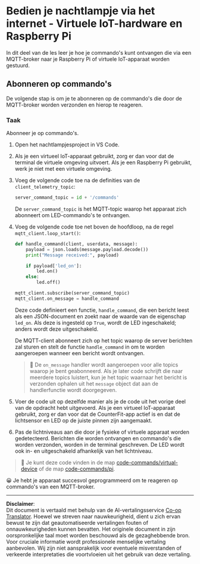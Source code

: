 <!--
CO_OP_TRANSLATOR_METADATA:
{
  "original_hash": "c527ce85d69b1a3875366ec61cbed8aa",
  "translation_date": "2025-08-27T21:40:29+00:00",
  "source_file": "1-getting-started/lessons/4-connect-internet/single-board-computer-commands.md",
  "language_code": "nl"
}
-->
# Bedien je nachtlampje via het internet - Virtuele IoT-hardware en Raspberry Pi

In dit deel van de les leer je hoe je commando's kunt ontvangen die via een MQTT-broker naar je Raspberry Pi of virtuele IoT-apparaat worden gestuurd.

## Abonneren op commando's

De volgende stap is om je te abonneren op de commando's die door de MQTT-broker worden verzonden en hierop te reageren.

### Taak

Abonneer je op commando's.

1. Open het nachtlampjesproject in VS Code.

1. Als je een virtueel IoT-apparaat gebruikt, zorg er dan voor dat de terminal de virtuele omgeving uitvoert. Als je een Raspberry Pi gebruikt, werk je niet met een virtuele omgeving.

1. Voeg de volgende code toe na de definities van de `client_telemetry_topic`:

    ```python
    server_command_topic = id + '/commands'
    ```

    De `server_command_topic` is het MQTT-topic waarop het apparaat zich abonneert om LED-commando's te ontvangen.

1. Voeg de volgende code toe net boven de hoofdloop, na de regel `mqtt_client.loop_start()`:

    ```python
    def handle_command(client, userdata, message):
        payload = json.loads(message.payload.decode())
        print("Message received:", payload)
    
        if payload['led_on']:
            led.on()
        else:
            led.off()
    
    mqtt_client.subscribe(server_command_topic)
    mqtt_client.on_message = handle_command
    ```

    Deze code definieert een functie, `handle_command`, die een bericht leest als een JSON-document en zoekt naar de waarde van de eigenschap `led_on`. Als deze is ingesteld op `True`, wordt de LED ingeschakeld; anders wordt deze uitgeschakeld.

    De MQTT-client abonneert zich op het topic waarop de server berichten zal sturen en stelt de functie `handle_command` in om te worden aangeroepen wanneer een bericht wordt ontvangen.

    > 💁 De `on_message` handler wordt aangeroepen voor alle topics waarop je bent geabonneerd. Als je later code schrijft die naar meerdere topics luistert, kun je het topic waarnaar het bericht is verzonden ophalen uit het `message` object dat aan de handlerfunctie wordt doorgegeven.

1. Voer de code uit op dezelfde manier als je de code uit het vorige deel van de opdracht hebt uitgevoerd. Als je een virtueel IoT-apparaat gebruikt, zorg er dan voor dat de CounterFit-app actief is en dat de lichtsensor en LED op de juiste pinnen zijn aangemaakt.

1. Pas de lichtniveaus aan die door je fysieke of virtuele apparaat worden gedetecteerd. Berichten die worden ontvangen en commando's die worden verzonden, worden in de terminal geschreven. De LED wordt ook in- en uitgeschakeld afhankelijk van het lichtniveau.

> 💁 Je kunt deze code vinden in de map [code-commands/virtual-device](../../../../../1-getting-started/lessons/4-connect-internet/code-commands/virtual-device) of de map [code-commands/pi](../../../../../1-getting-started/lessons/4-connect-internet/code-commands/pi).

😀 Je hebt je apparaat succesvol geprogrammeerd om te reageren op commando's van een MQTT-broker.

---

**Disclaimer**:  
Dit document is vertaald met behulp van de AI-vertalingsservice [Co-op Translator](https://github.com/Azure/co-op-translator). Hoewel we streven naar nauwkeurigheid, dient u zich ervan bewust te zijn dat geautomatiseerde vertalingen fouten of onnauwkeurigheden kunnen bevatten. Het originele document in zijn oorspronkelijke taal moet worden beschouwd als de gezaghebbende bron. Voor cruciale informatie wordt professionele menselijke vertaling aanbevolen. Wij zijn niet aansprakelijk voor eventuele misverstanden of verkeerde interpretaties die voortvloeien uit het gebruik van deze vertaling.